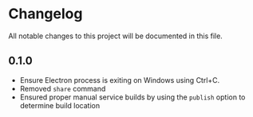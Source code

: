 # Changelog

All notable changes to this project will be documented in this file.

## 0.1.0
- Ensure Electron process is exiting on Windows using Ctrl+C.
- Removed `share` command
- Ensured proper manual service builds by using the `publish` option to determine build location